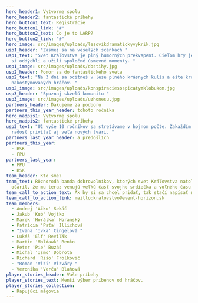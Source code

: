 ```yaml
---
hero_header1: Vytvorme spolu
hero_header2: fantastické príbehy
hero_button1_text: Registrácie
hero_button1_link: "#"
hero_button2_text: Čo je to LARP?
hero_button2_link: "#"
hero_image: src/images/uploads/lesovikdramatickyvykrik.jpg
usp1_header: "Zasmej sa na veselých scénkach "
usp1_text: "Svet Kráľovstva je plný humorných prekvapení. Cieľom hry je aby sme
  si oddýchli a užili spoločné úsmevné momenty. "
usp1_image: src/images/uploads/dostihy.jpg
usp2_header: Ponor sa do fantastického sveta
usp2_text: "Na 3 dni sa ocitneš v lese plného krásnych kulís a ešte krajších
  nakostýmovaných hráčov. "
usp2_image: src/images/uploads/konspiraciesospicatymklobukom.jpg
usp3_header: "Spoznaj skvelú komunitu "
usp3_image: src/images/uploads/uzhonesu.jpg
partners_header: Ďakujeme za podporu
partners_this_year_header: tohoto ročníka
hero_nadpis1: Vytvorme spolu
hero_nadpis2: fantastické príbehy
usp3_text: "Už vyše 10 ročníkov sa stretávame v hojnom počte. Zakaždím máme tú
  radosť privítať aj veľa nových tvári. "
partners_last_year_header: a predošlích
partners_this_year:
  - BSK
  - FPU
partners_last_year:
  - FPU
  - BSK
team_header: Kto sme?
team_text: Rôznorodá banda dobrovoľníkov, ktorých svet Kráľovstva natoľko
  očaril, že mu teraz venujú veľkú časť svojho srdiečka a voľného času.
team_call_to_action_text: Ak by si sa chcel pridať, tak stačí napísať mail na kralovstvo@event-horizon.sk
team_call_to_action_link: mailto:kralovstvo@event-horizon.sk
team_members:
  - Andrej 'Áčko' Sekáč
  - Jakub 'Kub' Vojtko
  - Marek 'Horálka' Horanský
  - Patrícia 'Paťa' Illichová
  - "Ivana 'Ivka' Cingelová "
  - Lukáš 'Elf' Reviľák
  - Martin 'Moldawk' Benko
  - Peter 'Pie' Buzáš
  - Michal 'Ismo' Dobrota
  - Richard 'Rišo' Frolkovič
  - "Roman 'Vizi' Vizváry "
  - Veronika 'Verča' Blahová
player_stories_header: Vaše príbehy
player_stories_text: Menší výber príbehov od hráčov.
player_stories_collection:
  - Rapujúci mágovia
---
```

